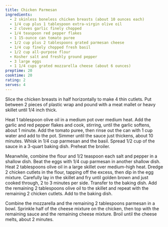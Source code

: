 ```yaml
---
title: Chicken Parmesan
ingredients:
  - 2 skinless boneless chicken breasts (about 10 ounces each)
  - 1/4 cup plus 1 tablespoon extra-virgin olive oil
  - 2 cloves garlic finely chopped
  - 1/4 teaspoon red pepper flakes
  - 1 15-ounce can tomato puree
  - 1/2 cup plus 2 tablespoons grated parmesan cheese
  - 1/4 cup finely chopped fresh basil
  - 1/2 cup all-purpose flour
  - Kosher salt and freshly ground pepper
  - 3 large eggs
  - 1 1/4 cups grated mozzarella cheese (about 6 ounces)
preptime: 20
cooktime: 20
rating: 2
serves: 4
---
```



Slice the chicken breasts in half horizontally to make 4 thin cutlets. Put between 2 pieces of plastic wrap and pound with a meat mallet or heavy skillet until 1/4 inch thick.

Heat 1 tablespoon olive oil in a medium pot over medium heat. Add the garlic and red pepper flakes and cook, stirring, until the garlic softens, about 1 minute. Add the tomato puree, then rinse out the can with 1 cup water and add to the pot. Simmer until the sauce just thickens, about 10 minutes. Whisk in 1/4 cup parmesan and the basil. Spread 1/2 cup of the sauce in a 3-quart baking dish. Preheat the broiler.

Meanwhile, combine the flour and 1/2 teaspoon each salt and pepper in a shallow dish. Beat the eggs with 1/4 cup parmesan in another shallow dish. Heat 2 tablespoons olive oil in a large skillet over medium-high heat. Dredge 2 chicken cutlets in the flour, tapping off the excess, then dip in the egg mixture. Carefully lay in the skillet and fry until golden brown and just cooked through, 2 to 3 minutes per side. Transfer to the baking dish. Add the remaining 2 tablespoons olive oil to the skillet and repeat with the remaining 2 chicken cutlets. Add to the baking dish.

Combine the mozzarella and the remaining 2 tablespoons parmesan in a bowl. Sprinkle half of the cheese mixture on the chicken, then top with the remaining sauce and the remaining cheese mixture. Broil until the cheese melts, about 2 minutes.

